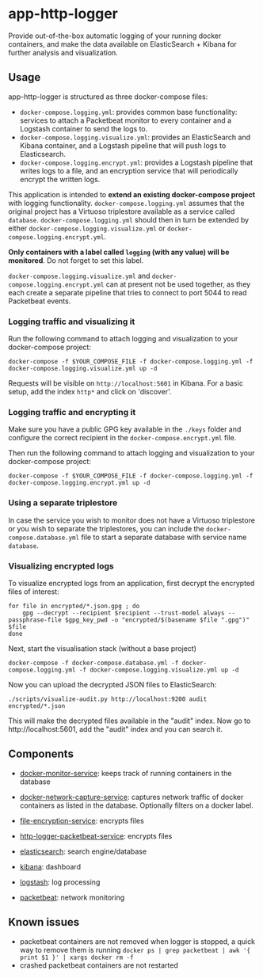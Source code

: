 # app-http-logger
Provide out-of-the-box automatic logging of your running docker containers, and make the data available on ElasticSearch + Kibana for further analysis and visualization.

## Usage 
app-http-logger is structured as three docker-compose files:
* `docker-compose.logging.yml`: provides common base functionality: services to attach a Packetbeat monitor to every container and a Logstash container to send the logs to.
* `docker-compose.logging.visualize.yml`: provides an ElasticSearch and Kibana container, and a Logstash pipeline that will push logs to Elasticsearch.
* `docker-compose.logging.encrypt.yml`: provides a Logstash pipeline that writes logs to a file, and an encryption service that will periodically encrypt the written logs.

This application is intended to **extend an existing docker-compose project** with logging functionality. `docker-compose.logging.yml` assumes that the original project has a Virtuoso triplestore available as a service called `database`. `docker-compose.logging.yml` should then in turn be extended by either `docker-compose.logging.visualize.yml` or `docker-compose.logging.encrypt.yml`.

**Only containers with a label called `logging` (with any value) will be monitored**. Do not forget to set this label.

`docker-compose.logging.visualize.yml` and `docker-compose.logging.encrypt.yml` can at present not be used together, as they each create a separate pipeline that tries to connect to port 5044 to read Packetbeat events.

### Logging traffic and visualizing it
Run the following command to attach logging and visualization to your docker-compose project:
```
docker-compose -f $YOUR_COMPOSE_FILE -f docker-compose.logging.yml -f docker-compose.logging.visualize.yml up -d
```

Requests will be visible on `http://localhost:5601` in Kibana. For a basic setup, add the index `http*` and click on 'discover'.

### Logging traffic and encrypting it

Make sure you have a public GPG key available in the `./keys` folder and configure the correct recipient in the `docker-compose.encrypt.yml` file.

Then run the following command to attach logging and visualization to your docker-compose project:
```
docker-compose -f $YOUR_COMPOSE_FILE -f docker-compose.logging.yml -f docker-compose.logging.encrypt.yml up -d
```

### Using a separate triplestore
In case the service you wish to monitor does not have a Virtuoso triplestore or you wish to separate the triplestores, you can include the `docker-compose.database.yml` file to start a separate database with service name `database`.

### Visualizing encrypted logs
To visualize encrypted logs from an application, first decrypt the encrypted files of interest:
```
for file in encrypted/*.json.gpg ; do
    gpg --decrypt --recipient $recipient --trust-model always --passphrase-file $gpg_key_pwd -o "encrypted/$(basename $file ".gpg")" $file
done
```

Next, start the visualisation stack (without a base project)
```
docker-compose -f docker-compose.database.yml -f docker-compose.logging.yml -f docker-compose.logging.visualize.yml up -d
```
Now you can upload the decrypted JSON files to ElasticSearch:
```
./scripts/visualize-audit.py http://localhost:9200 audit encrypted/*.json
```
This will make the decrypted files available in the "audit" index. Now go to http://localhost:5601, add the "audit" index and you can search it.

## Components

* [docker-monitor-service](https://github.com/lblod/docker-monitor-service/): keeps track of running containers in the database

* [docker-network-capture-service](https://github.com/lblod/docker-network-capture-service/): captures network traffic of docker containers as listed in the database. Optionally filters on a docker label.

* [file-encryption-service](https://github.com/lblod/file-encryption-service/): encrypts files

* [http-logger-packetbeat-service](https://github.com/redpencilio/http-logger-packetbeat-service/): encrypts files

* [elasticsearch](https://www.docker.elastic.co/): search engine/database

* [kibana](https://www.docker.elastic.co/): dashboard 

* [logstash](https://www.docker.elastic.co): log processing

* [packetbeat](https://www.docker.elastic.co): network monitoring

## Known issues
 * packetbeat containers are not removed when logger is stopped, a quick way to remove them is running `docker ps | grep packetbeat | awk '{ print $1 }' | xargs docker rm -f`
 * crashed packetbeat containers are not restarted
 
